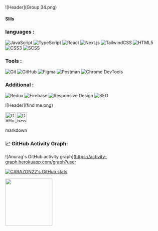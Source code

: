 ![Header](Group 34.png)

#### Slils

### languages :
![JavaScript](https://img.shields.io/badge/JavaScript-F7DF1E?logo=javascript&logoColor=black)
![TypeScript](https://img.shields.io/badge/TypeScript-3178C6?logo=typescript&logoColor=white)
![React](https://img.shields.io/badge/React-61DAFB?logo=react&logoColor=black)
![Next.js](https://img.shields.io/badge/Next.js-000000?logo=next.js&logoColor=white)
![TailwindCSS](https://img.shields.io/badge/TailwindCSS-38B2AC?logo=tailwind-css&logoColor=white)
![HTML5](https://img.shields.io/badge/HTML5-E34F26?logo=html5&logoColor=white)
![CSS3](https://img.shields.io/badge/CSS3-1572B6?logo=css3&logoColor=white)
![SCSS](https://img.shields.io/badge/SCSS-CC6699?logo=sass&logoColor=white)
### Tools :
![Git](https://img.shields.io/badge/Git-F05032?logo=git&logoColor=white)
![GitHub](https://img.shields.io/badge/GitHub-181717?logo=github&logoColor=white)
![Figma](https://img.shields.io/badge/Figma-F24E1E?logo=figma&logoColor=white)
![Postman](https://img.shields.io/badge/Postman-FF6C37?logo=postman&logoColor=white)
![Chrome DevTools](https://img.shields.io/badge/DevTools-4285F4?logo=google-chrome&logoColor=white) 
### Additional :
![Redux](https://img.shields.io/badge/Redux-764ABC?logo=redux&logoColor=white)
![Firebase](https://img.shields.io/badge/Firebase-FFCA28?logo=firebase&logoColor=black)
![Responsive Design](https://img.shields.io/badge/Responsive-Design-00AEEF)
![SEO](https://img.shields.io/badge/SEO-FF5733)

![Header](find me.png)

<p align="left"> <a href="https://www.github.com/CARAZON22" target="_blank" rel="noreferrer"> <picture> <source media="(prefers-color-scheme: dark)" srcset="https://raw.githubusercontent.com/danielcranney/readme-generator/main/public/icons/socials/github-dark.svg" /> <source media="(prefers-color-scheme: light)" srcset="https://raw.githubusercontent.com/danielcranney/readme-generator/main/public/icons/socials/github.svg" /> <img src="https://raw.githubusercontent.com/danielcranney/readme-generator/main/public/icons/socials/github.svg" width="32" height="32" alt="GitHub" title="GitHub" /> </picture> </a> <a href="https://discord.com/users/nashetania228" target="_blank" rel="noreferrer"> <picture> <source media="(prefers-color-scheme: dark)" srcset="https://raw.githubusercontent.com/danielcranney/readme-generator/main/public/icons/socials/discord-dark.svg" /> <source media="(prefers-color-scheme: light)" srcset="https://raw.githubusercontent.com/danielcranney/readme-generator/main/public/icons/socials/discord.svg" /> <img src="https://raw.githubusercontent.com/danielcranney/readme-generator/main/public/icons/socials/discord.svg" width="32" height="32" alt="Discord" title="Discord" /> </picture> </a></p>

markdown
### 📈 GitHub Activity Graph:
![Anurag's GitHub activity graph](https://activity-graph.herokuapp.com/graph?user

<a href="http://www.github.com/CARAZON22"><img src="https://github-readme-stats.vercel.app/api?username=CARAZON22&show_icons=true&hide=&count_private=true&title_color=ffffff&text_color=ffffff&icon_color=ffffff&bg_color=000000&hide_border=true&show_icons=true" alt="CARAZON22's GitHub stats" /></a>

<li style="display: inline-block; margin-right: 0.25rem;"><a href="https://www.buymeacoffee.com/brusvana35c"><img src="https://cdn.buymeacoffee.com/buttons/v2/default-white.png" width="150"/></a></li>

</ul>